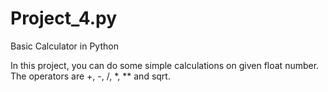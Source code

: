 # Project_4.py
Basic Calculator in Python

In this project, you can do some simple calculations on given float number. The operators are +, -, /, *, ** and sqrt.
